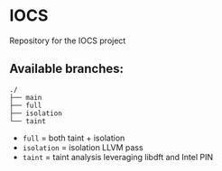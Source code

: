 # IOCS
Repository for the IOCS project

## Available branches:

```
./
├── main
├── full
├── isolation
└── taint
```
- `full` = both taint + isolation
- `isolation` = isolation LLVM pass
- `taint` = taint analysis leveraging libdft and Intel PIN
